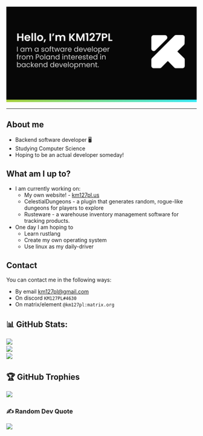 ![KM127PL - A software developer from Poland.](thumbnail.jpg)
<hr>

## About me
* Backend software developer 🖥
* Studying Computer Science 
* Hoping to be an actual developer someday!

## What am I up to?
* I am currently working on:
    * My own website! - [km127pl.us](https://github.com/km127pl/km127pl.us)
    * CelestialDungeons - a plugin that generates random, rogue-like dungeons for players to explore 
    * Rusteware - a warehouse inventory management software for tracking products.
* One day I am hoping to
    * Learn rustlang
    * Create my own operating system
    * Use linux as my daily-driver

## Contact
You can contact me in the following ways:
* By email [km127pl@gmail.com](mailto:km127pl@gmail.com)
* On discord `KM127PL#4630`
* On matrix/element `@km127pl:matrix.org`

## 📊 GitHub Stats:
![](https://github-readme-stats.vercel.app/api?username=km127pl&theme=gruvbox&hide_border=false&include_all_commits=true&count_private=true)<br/>
![](https://github-readme-streak-stats.herokuapp.com/?user=km127pl&theme=gruvbox&hide_border=false)<br/>
![](https://github-readme-stats.vercel.app/api/top-langs/?username=km127pl&theme=gruvbox&hide_border=false&include_all_commits=true&count_private=true&layout=compact)

## 🏆 GitHub Trophies
![](https://github-profile-trophy.vercel.app/?username=km127pl&theme=gruvbox&no-frame=false&no-bg=true&margin-w=4)

### ✍️ Random Dev Quote
![](https://quotes-github-readme.vercel.app/api?type=horizontal&theme=gruvbox)
